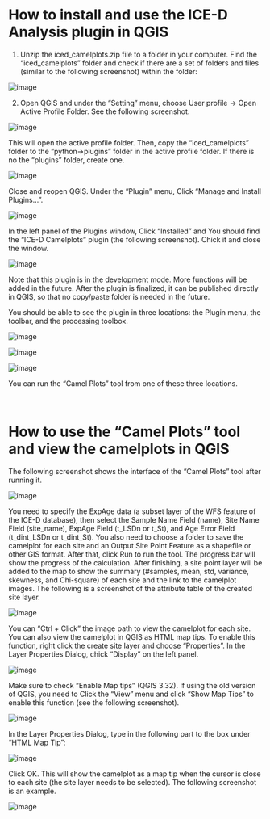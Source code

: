 # How to install and use the ICE-D Analysis plugin in QGIS
1. Unzip the iced_camelplots.zip file to a folder in your computer. Find the “iced_camelplots” folder and check if there are a set of folders and files (similar to the following screenshot) within the folder:

![image](https://github.com/yingkui2003/ICE-DTools/assets/24683137/cb4180ed-c5b3-4869-b656-c59ce1dd744b)

2. Open QGIS and under the “Setting” menu, choose User profile -> Open Active Profile Folder. See the following screenshot.

![image](https://github.com/yingkui2003/ICE-DTools/assets/24683137/f0f8f8b6-0e43-47eb-a983-06fd4f52cc7d)

 

This will open the active profile folder. Then, copy the “iced_camelplots” folder to the “python->plugins” folder in the active profile folder. If there is no the “plugins” folder, create one.

![image](https://github.com/yingkui2003/ICE-DTools/assets/24683137/8fca79ef-fa58-4e5f-8d72-9c57e3d95f12)
 

Close and reopen QGIS. Under the “Plugin” menu, Click “Manage and Install Plugins…”.

![image](https://github.com/yingkui2003/ICE-DTools/assets/24683137/852afcdf-43d8-4ed3-ae9b-f9c621ec9772)
 

In the left panel of the Plugins window, Click “Installed” and You should find the “ICE-D Camelplots” plugin (the following screenshot). Chick it and close the window.

![image](https://github.com/yingkui2003/ICE-DTools/assets/24683137/b0b3c3e9-59cb-4ca1-b17c-d475845ff5d6)


Note that this plugin is in the development mode. More functions will be added in the future. After the plugin is finalized, it can be published directly in QGIS, so that no copy/paste folder is needed in the future. 

You should be able to see the plugin in three locations: the Plugin menu, the toolbar, and the processing toolbox. 
 
![image](https://github.com/yingkui2003/ICE-DTools/assets/24683137/74a25244-8322-41df-b16a-a1927ffdb46c)
 
![image](https://github.com/yingkui2003/ICE-DTools/assets/24683137/1bf2593d-4b41-48ed-99b3-2c77ef900884)

![image](https://github.com/yingkui2003/ICE-DTools/assets/24683137/fd75c697-10bd-4ba0-9bc3-82b852f6beb6)
 

You can run the “Camel Plots” tool from one of these three locations.

 
# How to use the “Camel Plots” tool and view the camelplots in QGIS

The following screenshot shows the interface of the “Camel Plots” tool after running it.

![image](https://github.com/yingkui2003/ICE-DTools/assets/24683137/37dec74d-0da4-4616-b2f7-d184891d4bb5)


You need to specify the ExpAge data (a subset layer of the WFS feature of the ICE-D database), then select the Sample Name Field (name), Site Name Field (site_name), ExpAge Field (t_LSDn or t_St), and Age Error Field (t_dint_LSDn or t_dint_St). You also need to choose a folder to save the camelplot for each site and an Output Site Point Feature as a shapefile or other GIS format. After that, click Run to run the tool.
The progress bar will show the progress of the calculation. After finishing, a site point layer will be added to the map to show the summary (#samples, mean, std, variance, skewness, and Chi-square) of each site and the link to the camelplot images. The following is a screenshot of the attribute table of the created site layer.

![image](https://github.com/yingkui2003/ICE-DTools/assets/24683137/02254fba-93da-4998-8aaf-74ff76d9aa80)


You can “Ctrl + Click” the image path to view the camelplot for each site. You can also view the camelplot in QGIS as HTML map tips. To enable this function, right click the create site layer and choose “Properties”. In the Layer Properties Dialog, chick “Display” on the left panel. 

![image](https://github.com/yingkui2003/ICE-DTools/assets/24683137/81084c8f-6d3d-4ded-95a4-85117f141012)


Make sure to check “Enable Map tips” (QGIS 3.32). If using the old version of QGIS, you need to Click the “View” menu and click “Show Map Tips” to enable this function (see the following screenshot). 

![image](https://github.com/yingkui2003/ICE-DTools/assets/24683137/2689fe25-ddbb-4593-8485-685c0c9734bc)

In the Layer Properties Dialog, type in the following part to the box under “HTML Map Tip”:

![image](https://github.com/yingkui2003/ICE-DTools/assets/24683137/8248bdb6-9bd9-4108-bcdd-e0b96501b298)



Click OK. This will show the camelplot as a map tip when the cursor is close to each site (the site layer needs to be selected). The following screenshot is an example.
 
![image](https://github.com/yingkui2003/ICE-DTools/assets/24683137/c00f5d96-dfb4-43db-afa2-90d269797a44)




